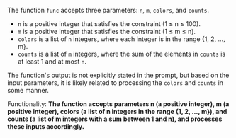 The function `func` accepts three parameters: `n`, `m`, `colors`, and `counts`. 

- `n` is a positive integer that satisfies the constraint (1 ≤ n ≤ 100).
- `m` is a positive integer that satisfies the constraint (1 ≤ m ≤ n).
- `colors` is a list of `n` integers, where each integer is in the range {1, 2, ..., m}.
- `counts` is a list of `m` integers, where the sum of the elements in `counts` is at least 1 and at most `n`.

The function's output is not explicitly stated in the prompt, but based on the input parameters, it is likely related to processing the `colors` and `counts` in some manner. 

Functionality: **The function accepts parameters n (a positive integer), m (a positive integer), colors (a list of n integers in the range {1, 2, ..., m}), and counts (a list of m integers with a sum between 1 and n), and processes these inputs accordingly.**